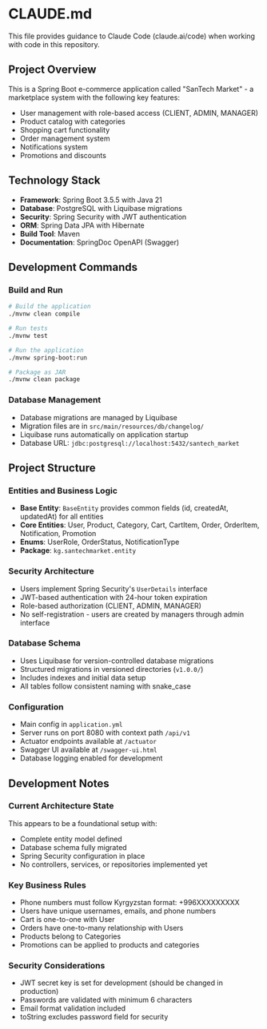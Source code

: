 # CLAUDE.md

This file provides guidance to Claude Code (claude.ai/code) when working with code in this repository.

## Project Overview

This is a Spring Boot e-commerce application called "SanTech Market" - a marketplace system with the following key features:
- User management with role-based access (CLIENT, ADMIN, MANAGER)
- Product catalog with categories
- Shopping cart functionality
- Order management system
- Notifications system
- Promotions and discounts

## Technology Stack

- **Framework**: Spring Boot 3.5.5 with Java 21
- **Database**: PostgreSQL with Liquibase migrations
- **Security**: Spring Security with JWT authentication
- **ORM**: Spring Data JPA with Hibernate
- **Build Tool**: Maven
- **Documentation**: SpringDoc OpenAPI (Swagger)

## Development Commands

### Build and Run
```bash
# Build the application
./mvnw clean compile

# Run tests
./mvnw test

# Run the application
./mvnw spring-boot:run

# Package as JAR
./mvnw clean package
```

### Database Management
- Database migrations are managed by Liquibase
- Migration files are in `src/main/resources/db/changelog/`
- Liquibase runs automatically on application startup
- Database URL: `jdbc:postgresql://localhost:5432/santech_market`

## Project Structure

### Entities and Business Logic
- **Base Entity**: `BaseEntity` provides common fields (id, createdAt, updatedAt) for all entities
- **Core Entities**: User, Product, Category, Cart, CartItem, Order, OrderItem, Notification, Promotion
- **Enums**: UserRole, OrderStatus, NotificationType
- **Package**: `kg.santechmarket.entity`

### Security Architecture
- Users implement Spring Security's `UserDetails` interface
- JWT-based authentication with 24-hour token expiration
- Role-based authorization (CLIENT, ADMIN, MANAGER)
- No self-registration - users are created by managers through admin interface

### Database Schema
- Uses Liquibase for version-controlled database migrations
- Structured migrations in versioned directories (`v1.0.0/`)
- Includes indexes and initial data setup
- All tables follow consistent naming with snake_case

### Configuration
- Main config in `application.yml`
- Server runs on port 8080 with context path `/api/v1`
- Actuator endpoints available at `/actuator`
- Swagger UI available at `/swagger-ui.html`
- Database logging enabled for development

## Development Notes

### Current Architecture State
This appears to be a foundational setup with:
- Complete entity model defined
- Database schema fully migrated
- Spring Security configuration in place
- No controllers, services, or repositories implemented yet

### Key Business Rules
- Phone numbers must follow Kyrgyzstan format: +996XXXXXXXXX
- Users have unique usernames, emails, and phone numbers
- Cart is one-to-one with User
- Orders have one-to-many relationship with Users
- Products belong to Categories
- Promotions can be applied to products and categories

### Security Considerations
- JWT secret key is set for development (should be changed in production)
- Passwords are validated with minimum 6 characters
- Email format validation included
- toString excludes password field for security
